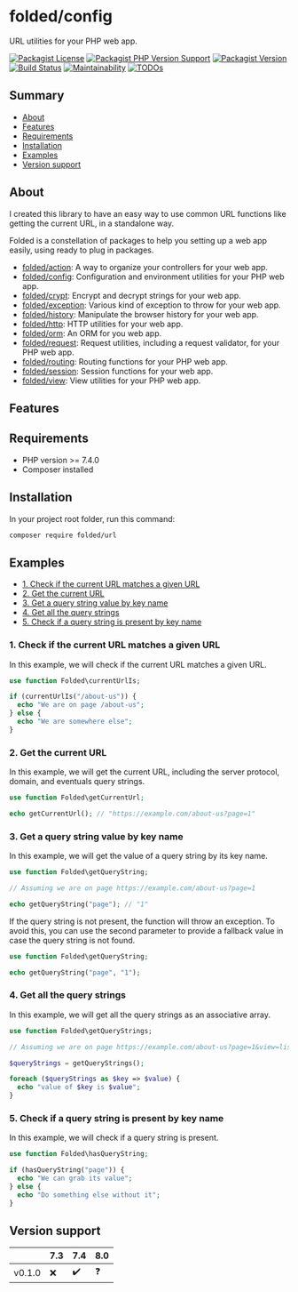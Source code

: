 # folded/config

URL utilities for your PHP web app.

[![Packagist License](https://img.shields.io/packagist/l/folded/url)](https://github.com/folded-php/url/blob/master/LICENSE) [![Packagist PHP Version Support](https://img.shields.io/packagist/php-v/folded/url)](https://github.com/folded-php/url/blob/master/composer.json#L14) [![Packagist Version](https://img.shields.io/packagist/v/folded/url)](https://packagist.org/packages/folded/url) [![Build Status](https://travis-ci.com/folded-php/url.svg?branch=master)](https://travis-ci.com/folded-php/url) [![Maintainability](https://api.codeclimate.com/v1/badges/1968f36aaf19246dcc16/maintainability)](https://codeclimate.com/github/folded-php/url/maintainability) [![TODOs](https://img.shields.io/endpoint?url=https://api.tickgit.com/badge?repo=github.com/folded-php/url)](https://www.tickgit.com/browse?repo=github.com/folded-php/url)

## Summary

- [About](#about)
- [Features](#features)
- [Requirements](#requirements)
- [Installation](#installation)
- [Examples](#examples)
- [Version support](#version-support)

## About

I created this library to have an easy way to use common URL functions like getting the current URL, in a standalone way.

Folded is a constellation of packages to help you setting up a web app easily, using ready to plug in packages.

- [folded/action](https://github.com/folded-php/action): A way to organize your controllers for your web app.
- [folded/config](https://github.com/folded-php/config): Configuration and environment utilities for your PHP web app.
- [folded/crypt](https://github.com/folded-php/crypt): Encrypt and decrypt strings for your web app.
- [folded/exception](https://github.com/folded-php/exception): Various kind of exception to throw for your web app.
- [folded/history](https://github.com/folded-php/history): Manipulate the browser history for your web app.
- [folded/http](https://github.com/folded-php/http): HTTP utilities for your web app.
- [folded/orm](https://github.com/folded-php/orm): An ORM for you web app.
- [folded/request](https://github.com/folded-php/request): Request utilities, including a request validator, for your PHP web app.
- [folded/routing](https://github.com/folded-php/routing): Routing functions for your PHP web app.
- [folded/session](https://github.com/folded-php/session): Session functions for your web app.
- [folded/view](https://github.com/folded-php/view): View utilities for your PHP web app.

## Features

## Requirements

- PHP version >= 7.4.0
- Composer installed

## Installation

In your project root folder, run this command:

```bash
composer require folded/url
```

## Examples

- [1. Check if the current URL matches a given URL](#1-check-if-the-current-url-matches-a-given-url)
- [2. Get the current URL](#2-get-the-current-url)
- [3. Get a query string value by key name](#3-get-a-query-string-value-by-key-name)
- [4. Get all the query strings](#4-get-all-the-query-strings)
- [5. Check if a query string is present by key name](#5-check-if-a-query-string-is-present-by-key-name)

### 1. Check if the current URL matches a given URL

In this example, we will check if the current URL matches a given URL.

```php
use function Folded\currentUrlIs;

if (currentUrlIs("/about-us")) {
  echo "We are on page /about-us";
} else {
  echo "We are somewhere else";
}
```

### 2. Get the current URL

In this example, we will get the current URL, including the server protocol, domain, and eventuals query strings.

```php
use function Folded\getCurrentUrl;

echo getCurrentUrl(); // "https://example.com/about-us?page=1"
```

### 3. Get a query string value by key name

In this example, we will get the value of a query string by its key name.

```php
use function Folded\getQueryString;

// Assuming we are on page https://example.com/about-us?page=1

echo getQueryString("page"); // "1"
```

If the query string is not present, the function will throw an exception. To avoid this, you can use the second parameter to provide a fallback value in case the query string is not found.

```php
use function Folded\getQueryString;

echo getQueryString("page", "1");
```

### 4. Get all the query strings

In this example, we will get all the query strings as an associative array.

```php
use function Folded\getQueryStrings;

// Assuming we are on page https://example.com/about-us?page=1&view=list

$queryStrings = getQueryStrings();

foreach ($queryStrings as $key => $value) {
  echo "value of $key is $value";
}
```

### 5. Check if a query string is present by key name

In this example, we will check if a query string is present.

```php
use function Folded\hasQueryString;

if (hasQueryString("page")) {
  echo "We can grab its value";
} else {
  echo "Do something else without it";
}
```

## Version support

|        | 7.3 | 7.4 | 8.0 |
| ------ | --- | --- | --- |
| v0.1.0 | ❌  | ✔️  | ❓  |

